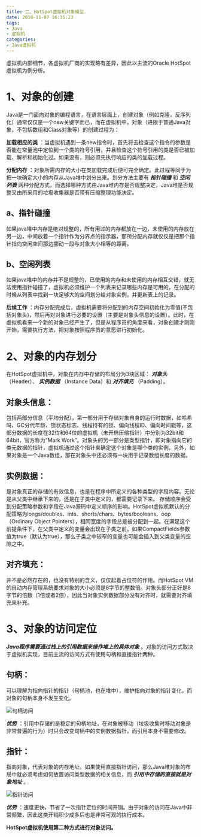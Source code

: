 ```yaml
---
title: 二、HotSpot虚拟机对象模型
date: 2018-11-07 16:35:23
tags:
- Java
- 虚拟机
categories:
- Java虚拟机
---
```


虚拟机内部细节，各虚拟机厂商的实现略有差异，因此以主流的Oracle HotSpot虚拟机为例分析。

# 1、对象的创建

Java是一门面向对象的编程语言，在语言层面上，创建对象（例如克隆，反序列化）通常仅仅是一个new关键字而已，而在虚拟机中，对象（进限于普通Java对象，不包括数组和Class对象等）的创建过程为：

<!-- more -->

 **加载相应的类** ：当虚拟机遇到一条new指令时，首先将去检查这个指令的参数是否能在常量池中定位到一个类的符号引用，并且检查这个符号引用的类是否已被加载、解析和初始化过。如果没有，则必须先执行响应的类的加载过程。

 **分配内存** ：对象所需内存的大小在类加载完成后便可完全确定。此过程等同于为把一块确定大小的内存从Java堆中划分出来。划分方法主要有 **_指针碰撞_** 和 **_空闲列表_** 两种分配方式，而选择哪种方式由Java堆内存是否规整决定，Java堆是否规整又由所采用的垃圾收集器是否带有压缩整理功能决定。

## a、指针碰撞
如果java堆中内存是绝对规整的，所有用过的内存都放在一边，未使用的内存放在另一边，中间放着一个指针作为分界点的指示器，那所分配内存就仅仅是把那个指针指向空闲空间那边挪动一段与对象大小相等的距离。

## b、空闲列表
如果java堆中的内存并不是规整的，已使用的内存和未使用的内存相互交错，就无法使用指针碰撞了，虚拟机必须维护一个列表来记录哪些内存是可用的，在分配的时候从列表中找到一块足够大的空间划分给对象实例，并更新表上的记录。

 **后续工作** ：内存分配完成后，虚拟机需要将分配到的内存空间初始化为零值(不包括对象头)，然后再对对象进行必要的设置（主要是对象头信息的设置）。此时，在虚拟机看来一个新的对象已经产生了，但是从程序员的角度来看，对象创建才刚刚开始，需要执行<init>方法，把对象按照程序员的意愿进行初始化。

# 2、对象的内存划分
在HotSpot虚拟机中，对象在内存中存储的布局分为3块区域： **_对象头_** （Header）、 **_实例数据_** （Instance Data）和 **_对齐填充_** （Padding）。
## 对象头信息：
包括两部分信息（平均分配），第一部分用于存储对象自身的运行时数据，如哈希吗、GC分代年龄、锁状态标志、线程持有的锁、偏向线程ID、偏向时间戳等，这部分数据的长度在32位和64位的虚拟机（未开启压缩指针）中分别为32bit和64bit，官方称为“Mark Work”。对象头的另一部分是类型指针，即对象指向它的类元数据的指针，虚拟机通过这个指针来确定这个对象是哪个类的实例。另外，如果对象是一个Java数组，那在对象头中还必须有一块用于记录数组长度的数据。

## 实例数据：
是对象真正的存储的有效信息，也是在程序中所定义的各种类型的字段内容。无论是从父类中继承下来的，还是在子类中定义的，都需要记录下来。
存储顺序会受到分配策略参数和字段在Java源码中定义顺序的影响。HotSpot虚拟机默认的分配策略为longs/doubles、ints、shorts/chars、bytes/booleans、oop（Ordinary Object Pointers），相同宽度的字段总是被分配到一起。在满足这个前提条件下，在父类中定义的变量会出现在子类之前。如果CompactFields参数值为true（默认为true），那么子类之中较窄的变量也可能会插入到父类变量的空隙之中。

## 对齐填充：
并不是必然存在的，也没有特别的含义，仅仅起着占位符的作用。而HotSpot VM的自动内存管理系统要求对象的大小必须是8字节的整数倍。对象头部分正好是8字节的倍数（1倍或者2倍），因此当对象实例数据部分没有对齐时，就需要对齐填充来补充。

# 3、对象的访问定位
 **_Java程序需要通过栈上的引用数据来操作堆上的具体对象_** 。对象的访问方式取决于虚拟机实现，目前主流的访问方式有使用句柄和直接指针两种。

## 句柄：
可以理解为指向指针的指针（句柄池，也在堆中），维护指向对象的指针变化，而对象的句柄本身不发生变化。

![句柄访问](/images/jvm/jvm-object-model/clipboard.png "句柄访问")

 **_优势_** ：引用中存储的是稳定的句柄地址，在对象被移动（垃圾收集时移动对象是非常普遍的行为）时只会改变句柄中的实例数据指针，而引用本身不需要修改。

## 指针：
指向对象，代表对象的内存地址。如果使用直接指针访问，那么Java堆对象的布局中就必须考虑如何放置访问类型数据的相关信息，而 **_引用中存储的直接就是对象地址_** 。

![指针访问](/images/jvm/jvm-object-model/clipboard1.png "指针访问")

 **_优势_** ：速度更快，节省了一次指针定位的时间开销。由于对象的访问在Java中非常频繁，因此这类开销积少成多后也是非常可观的执行成本。

 **HotSpot虚拟机使用第二种方式进行对象访问。** 
